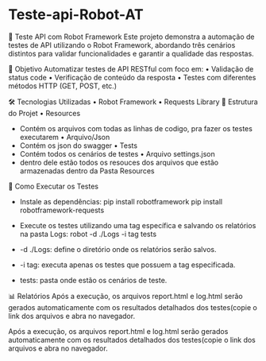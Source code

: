 # Teste-api-Robot-AT

🧪 Teste API com Robot Framework
Este projeto demonstra a automação de testes de API utilizando o Robot Framework, abordando três cenários distintos para validar funcionalidades e garantir a qualidade das respostas.

📌 Objetivo
Automatizar testes de API RESTful com foco em:
• 	Validação de status code
• 	Verificação de conteúdo da resposta
• 	Testes com diferentes métodos HTTP (GET, POST, etc.)

🛠️ Tecnologias Utilizadas
• 	Robot Framework
• 	Requests Library
📁 Estrutura do Projet
 • 	Resources
   - Contém  os arquivos com  todas as linhas de codigo, pra fazer os testes executarem
 •  Arquivo/Json
   - Contém os json do swagger
 •   Tests
   - Contém todos os cenários de testes
 •  Arquivo settings.json
   - dentro dele estão todos os resouces dos arquivos que estão armazenadas dentro da Pasta Resources
 
 🚀 Como Executar os Testes
- Instale as dependências:
pip install robotframework
pip install robotframework-requests

- Execute os testes utilizando uma tag específica e salvando os relatórios na pasta Logs:
robot -d ./Logs -i tag tests
- -d ./Logs: define o diretório onde os relatórios serão salvos.
- -i tag: executa apenas os testes que possuem a tag especificada.
- tests: pasta onde estão os cenários de teste.


📊 Relatórios
Após a execução, os arquivos report.html e log.html serão gerados automaticamente com os resultados detalhados dos testes(copie o link dos arquivos e abra no navegador.



Após a execução, os arquivos report.html e log.html serão gerados automaticamente com os resultados detalhados dos testes(copie o link dos arquivos e abra no navegador.



